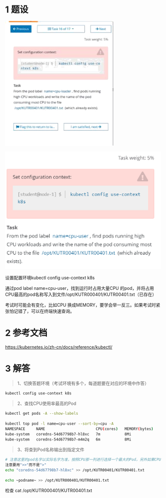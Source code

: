 

# 1 题设

![](image/16cka20240429174853.png)

![](image/1870449-20230918131730198-2016026783.png)

设置配置环境kubectl config use-context k8s

通过pod label name=cpu-user，找到运行时占用大量CPU 的pod，并将占用CPU最高的pod名称写入到文件/opt/KUTR000401/KUTR00401.txt（已存在）

考试时可能会有变化，比如CPU 换成MEMORY，要学会举一反三。如果考试时紧张怕记错了，可以在终端快速查询。

# 2 参考文档

https://kubernetes.io/zh-cn/docs/reference/kubectl/


# 3 解答


> 1、切换答题环境（考试环境有多个，每道题要在对应的环境中作答）

```bash
kubectl config use-context k8s
```


> 2、查找CPU使用率最高的Pod

```bash
kubectl get pods -A --show-labels

kubectl top pod -l name=cpu-user --sort-by=cpu -A
NAMESPACE     NAME                       CPU(cores)   MEMORY(bytes)   
kube-system   coredns-54d67798b7-hl8xc   7m           8Mi   
kube-system   coredns-54d67798b7-m4m2q   6m           8Mi


```


> 3、将查到Pod名称输出到指定文件

```bash
# 注意这里的pod名字以实际名字为准，按照CPU那一列进行选择一个最大的Pod，另外如果CPU的数值是1 2 3这样的。是大于带m这样的，因为1颗CPU等于1000m
注意要用">>"而不是">"
echo "coredns-54d67798b7-hl8xc" >> /opt/KUTR00401/KUTR00401.txt

echo ~podname~ >> /opt/KUTR000401/KUTR00401.txt
```


检查
cat /opt/KUTR000401/KUTR00401.txt





